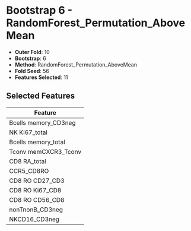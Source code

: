 # Bootstrap 6 - RandomForest_Permutation_AboveMean

- **Outer Fold**: 10
- **Bootstrap**: 6
- **Method**: RandomForest_Permutation_AboveMean
- **Fold Seed**: 56
- **Features Selected**: 11

## Selected Features

| Feature |
|---------|
| Bcells memory_CD3neg |
| NK Ki67_total |
| Bcells memory_total |
| Tconv memCXCR3_Tconv |
| CD8 RA_total |
| CCR5_CD8RO |
| CD8 RO CD27_CD3 |
| CD8 RO Ki67_CD8 |
| CD8 RO CD56_CD8 |
| nonTnonB_CD3neg |
| NKCD16_CD3neg |

